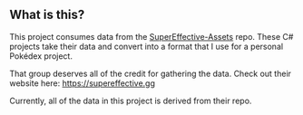 ## **What is this?**
This project consumes data from the [SuperEffective-Assets](https://github.com/itsjavi/supereffective-assets) repo. These C# projects take their data and convert into a format that I use for a personal Pokédex project.

That group deserves all of the credit for gathering the data. Check out their website here: https://supereffective.gg

Currently, all of the data in this project is derived from their repo.